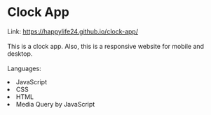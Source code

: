 # Clock App


Link: https://happylife24.github.io/clock-app/
<br>
<br>
This is a clock app.   Also, this is a responsive website for mobile and desktop.
<br>
<br>
Languages:
<li>JavaScript</li>
<li>CSS</li>
<li>HTML</li>
<li>Media Query by JavaScript</li>
<br>
<br>
